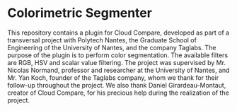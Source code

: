 # Colorimetric Segmenter
This repository contains a plugin for Cloud Compare, developed as part of a transversal project with Polytech Nantes, the Graduate School of Engineering of the University of Nantes, and the company Taglabs. 
The purpose of the plugin is to perform color segmentation. 
The available filters are RGB, HSV and scalar value filtering.
The project was supervised by Mr. Nicolas Normand, professor and researcher at the University of Nantes, and Mr. Yan Koch, founder of the Taglabs company, whom we thank for their follow-up throughout the project.
We also thank Daniel Girardeau-Montaut, creator of Cloud Compare, for his precious help during the realization of the project.

